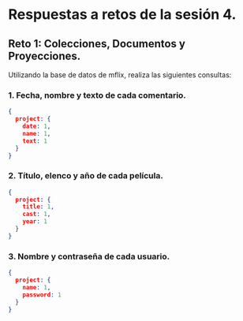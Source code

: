 # Respuestas a retos de la sesión 4.

## Reto 1: Colecciones, Documentos y Proyecciones.

<div style="text-align: justify;">

Utilizando la base de datos de mflix, realiza las siguientes consultas:

### 1. Fecha, nombre y texto de cada comentario.
```json
{
  project: {
    date: 1,
    name: 1,
    text: 1
  }
}
```

### 2. Título, elenco y año de cada película.
```json
{
  project: {
    title: 1,
    cast: 1,
    year: 1
  }
}
```

### 3. Nombre y contraseña de cada usuario.
```json
{
  project: {
    name: 1,
    password: 1
  }
}
```
</div>
